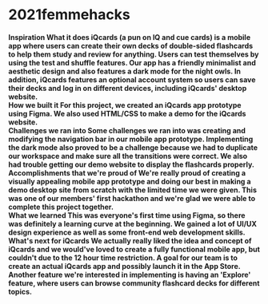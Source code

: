 # 2021femmehacks
<h4> Inspiration </h4?
As university students drowning in academic worries, we wanted to create something to help students with studying. We noticed that some of our peers prefer to study using flashcards, and we decided to create our own user-friendly flashcards app.
<br>
What it does
iQcards (a pun on IQ and cue cards) is a mobile app where users can create their own decks of double-sided flashcards to help them study and review for anything. Users can test themselves by using the test and shuffle features. Our app has a friendly minimalist and aesthetic design and also features a dark mode for the night owls. In addition, iQcards features an optional account system so users can save their decks and log in on different devices, including iQcards' desktop website.
<br>
How we built it
For this project, we created an iQcards app prototype using Figma. We also used HTML/CSS to make a demo for the iQcards website.
<br>
Challenges we ran into
Some challenges we ran into was creating and modifying the navigation bar in our mobile app prototype. Implementing the dark mode also proved to be a challenge because we had to duplicate our workspace and make sure all the transitions were correct. We also had trouble getting our demo website to display the flashcards properly.
<br>
Accomplishments that we're proud of
We're really proud of creating a visually appealing mobile app prototype and doing our best in making a demo desktop site from scratch with the limited time we were given. This was one of our members' first hackathon and we're glad we were able to complete this project together.
<br>
What we learned
This was everyone's first time using Figma, so there was definitely a learning curve at the beginning. We gained a lot of UI/UX design experience as well as some front-end web development skills.
<br>
What's next for iQcards
We actually really liked the idea and concept of iQcards and we would've loved to create a fully functional mobile app, but couldn't due to the 12 hour time restriction. A goal for our team is to create an actual iQcards app and possibly launch it in the App Store. Another feature we're interested in implementing is having an 'Explore' feature, where users can browse community flashcard decks for different topics.

